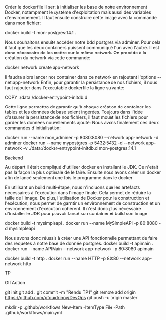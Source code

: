 Créer le dockerfile
 Il sert à initialiser les base de notre environnement Docker, notampment le système d'exploitation mais aussi des variables d'environnement.
 Il faut ensuite construire cette image avec la commande dans mon fichier:

docker build -t mon-postgres:14.1 . 

Nous souhaitons ensuite accèder notre bdd postgres via adminer. Pour cela il faut que les deux containers puissent communiqué l'un avec l'autre. Il est donc nécessaire de les mettre sur le même network.
On procède à la création du network via cette commande:

docker network create app-network

Il faudra alors lancer nos container dans ce network en rajoutant l'options --net:app-network
Enfin, pour garantir la persistance de nos fichiers, il nous faut rajouter dans l'executable dockerfile la ligne suivante:

COPY ./data /docker-entrypoint-initdb.d

Cette ligne permettra de garantir qu'à chaque création de container les tables et les données de base soient ingérées.
Toujours dans l'idée d'assurer la persistance de nos fichiers, il faut mount les fichiers pour garder les données nouvellements ajouté:
Nous avons finalement ces deux commandes d'initialisation:

docker run --name mon_adminer -p 8080:8080 --network app-network -d adminer
docker run --name mypostgres -p 5432:5432 -d --network app-network -v ./data:/docker-entrypoint-initdb.d mon-postgres:14.1

Backend

Au départ il était compliqué d'utiliser docker en installant le JDK. Ce n'etait pas la façon la plus optimale de le faire. Ensuite nous avons créer un docker afin de lancé seulement une fois le programme dans le docker

En utilisant un build multi-étape, nous n'incluons que les artefacts nécessaires à l'exécution dans l'image finale. Cela permet de réduire la taille de l'image. De plus, l'utilisation de Docker pour la construction et l'exécution, nous permet de garntir un environnement de construction et un environnement d'exécution cohérent. Il n'est donc plus nécessaire d'installer le JDK pour pouvoir lancé son container et build son image

docker build -t mysimpleapi .
docker run --name MySimpleAPI -p 80:8080 -d mysimpleapi

Nous avons donc réussis à créer une API fonctionnelle permettant de faire des requetes à notre base de donnée postgres.
docker build -t apimain .
docker run --name APIMain --network app-network -p 80:8080 apimain


docker build -t http .
docker run --name HTTP -p 80:80 --network app-network http


TP

GITAction

git init
git add .
git commit -m "Rendu TP1"
git remote add origin https://github.com/pfourdrinoy/DevOps
git push -u origin master


mkdir -p .github/workflows
New-Item -ItemType File -Path .github/workflows/main.yml
